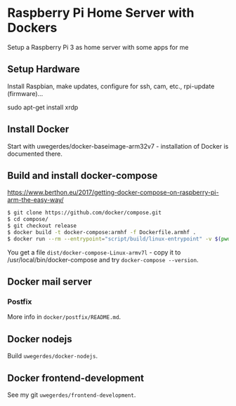 # Raspberry Pi Home Server with Dockers

Setup a Raspberry Pi 3 as home server with some apps for me

## Setup Hardware

Install Raspbian, make updates, configure for ssh, cam, etc., rpi-update (firmware)...

sudo apt-get install xrdp

## Install Docker

Start with uwegerdes/docker-baseimage-arm32v7 - installation of Docker is documented there.

## Build and install docker-compose

https://www.berthon.eu/2017/getting-docker-compose-on-raspberry-pi-arm-the-easy-way/

```bash
$ git clone https://github.com/docker/compose.git
$ cd compose/
$ git checkout release
$ docker build -t docker-compose:armhf -f Dockerfile.armhf .
$ docker run --rm --entrypoint="script/build/linux-entrypoint" -v $(pwd)/dist:/code/dist -v $(pwd)/.git:/code/.git "docker-compose:armhf"
```

You get a file `dist/docker-compose-Linux-armv7l` - copy it to /usr/local/bin/docker-compose and try `docker-compose --version`.

## Docker mail server

### Postfix

More info in `docker/postfix/README.md`.

## Docker nodejs

Build `uwegerdes/docker-nodejs`.

## Docker frontend-development

See my git `uwegerdes/frontend-development`.
